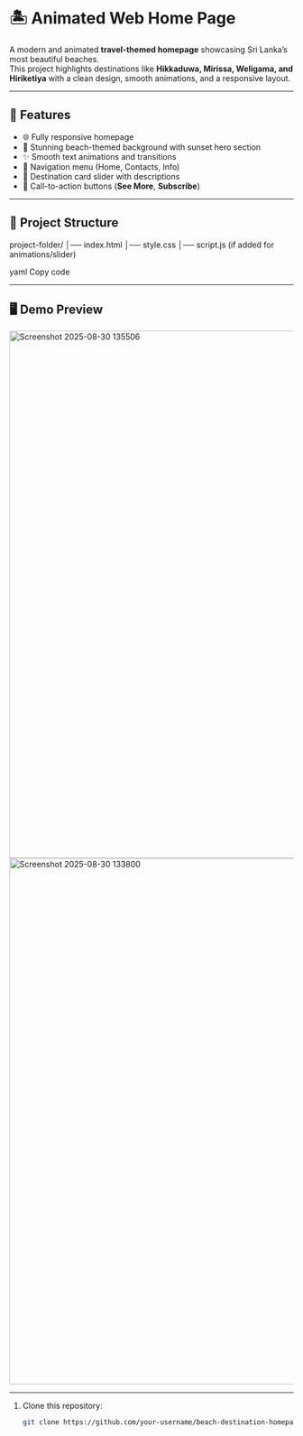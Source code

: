 # 🏝️ Animated Web Home Page
A modern and animated **travel-themed homepage** showcasing Sri Lanka’s most beautiful beaches.  
This project highlights destinations like **Hikkaduwa, Mirissa, Weligama, and Hiriketiya** with a clean design, smooth animations, and a responsive layout.

---

## 🚀 Features
- 🌐 Fully responsive homepage  
- 🎨 Stunning beach-themed background with sunset hero section  
- ✨ Smooth text animations and transitions  
- 🧭 Navigation menu (Home, Contacts, Info)  
- 📌 Destination card slider with descriptions  
- 🔘 Call-to-action buttons (**See More**, **Subscribe**)  

---

## 📂 Project Structure
project-folder/
│── index.html
│── style.css
│── script.js (if added for animations/slider)

yaml
Copy code

---

## 🖥️ Demo Preview
<img width="1919" height="935" alt="Screenshot 2025-08-30 135506" src="https://github.com/user-attachments/assets/b913765c-db20-4f19-b8a6-e8138e5dfd7e" />
<img width="1919" height="933" alt="Screenshot 2025-08-30 133800" src="https://github.com/user-attachments/assets/2edf08db-1c80-4d1f-8f29-82d8c3e7558f" />



---
1. Clone this repository:
   ```bash
   git clone https://github.com/your-username/beach-destination-homepage.git
